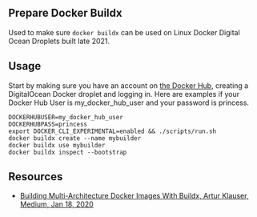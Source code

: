 Prepare Docker Buildx
-----

Used to make sure `docker buildx` can be used on Linux Docker Digital Ocean Droplets built late 2021.

Usage
-----

Start by making sure you have an account on [the Docker Hub](https://hub.docker.com), creating a DigitalOcean Docker droplet and logging in. Here are examples if your Docker Hub User is my_docker_hub_user and your password is princess.

    DOCKERHUBUSER=my_docker_hub_user
    DOCKERHUBPASS=princess
    export DOCKER_CLI_EXPERIMENTAL=enabled && ./scripts/run.sh
    docker buildx create --name mybuilder
    docker buildx use mybuilder
    docker buildx inspect --bootstrap

Resources
-----

* [Building Multi-Architecture Docker Images With Buildx, Artur Klauser, Medium, Jan 18, 2020](https://medium.com/@artur.klauser/building-multi-architecture-docker-images-with-buildx-27d80f7e2408)
